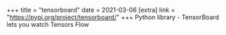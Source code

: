 +++
title = "tensorboard"
date = 2021-03-06
[extra]
link = "https://pypi.org/project/tensorboard/"
+++
Python library - TensorBoard lets you watch Tensors Flow

